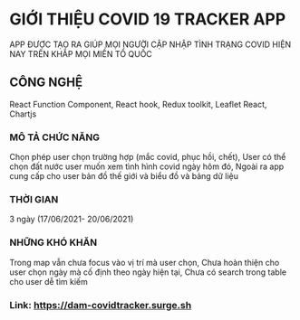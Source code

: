 # GIỚI THIỆU COVID 19 TRACKER APP

APP ĐƯỢC TẠO RA GIÚP MỌI NGƯỜI CẬP NHẬP TÌNH TRẠNG COVID HIỆN NAY TRÊN KHẮP MỌI MIỀN TỔ QUỐC

## CÔNG NGHỆ 
React Function Component, 
React hook, 
Redux toolkit, 
Leaflet React, 
Chartjs

### MÔ TẢ CHỨC NĂNG
Chọn phép user chọn trường hợp (mắc covid, phục hồi, chết),
User có thể chọn đất nước user muốn xem tình hình covid ngày hôm đó,
Ngoài ra app cung cấp cho user bản đồ thế giới và biểu đồ và bảng dữ liệu

### THỜI GIAN
3 ngày (17/06/2021- 20/06/2021)

### NHỮNG KHÓ KHĂN
Trong map vẫn chưa focus vào vị trí mà user chọn,
Chưa hoàn thiện cho user chọn ngày mà cố định theo ngày hiện tại,
Chưa có search trong table cho user dễ tìm kiếm

### Link: https://dam-covidtracker.surge.sh
